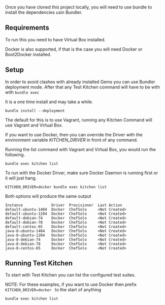 Once you have cloned this project locally, you will need to use bundle to install the dependencies usin Bundler.

## Requirements

To run this you need to have Virtual Box installed. 

Docker is also supported, if that is the case you will need Docker or Boot2Docker installed.

## Setup


In order to avoid clashes with already installed Gems you can use Bundler deployment mode. After that any Test Kitchen command will have to be with with `bundle exec` 

It is a one time install and may take a while.

```
bundle install --deployment
```

The default for this is to use Vagrant, running any Kitchen Command will use Vagrant and Virtual Box. 

If you want to use Docker, then you can override the Driver with the environment variable *KITCHEN_DRIVER* in front of any command.

Running the list command with Vagrant and Virtual Box, you would run the following.

``` Shell
bundle exec kitchen list
```

To run with the Docker Driver, make sure Docker Daemon is running first or it will just hang.

``` Shell
KITCHEN_DRIVER=docker bundle exec kitchen list
```

Both options will produce the same output

``` Shell
Instance             Driver  Provisioner  Last Action
default-ubuntu-1404  Docker  ChefSolo     <Not Created>
default-ubuntu-1204  Docker  ChefSolo     <Not Created>
default-debian-74    Docker  ChefSolo     <Not Created>
default-debian-78    Docker  ChefSolo     <Not Created>
default-centos-65    Docker  ChefSolo     <Not Created>
java-8-ubuntu-1404   Docker  ChefSolo     <Not Created>
java-8-ubuntu-1204   Docker  ChefSolo     <Not Created>
java-8-debian-74     Docker  ChefSolo     <Not Created>
java-8-debian-78     Docker  ChefSolo     <Not Created>
java-8-centos-65     Docker  ChefSolo     <Not Created>
```


## Running Test Kitchen

To start with Test Kitchen you can list the configured test suites.

NOTE: For these examples, if you want to use Docker then prefix `KITCHEN_DRIVER=docker ` to the start of anything


```
bundle exec kitchen list
````


